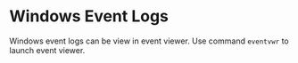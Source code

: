 # Windows Event Logs
Windows event logs can be view in event viewer. Use command `eventvwr` to launch event viewer.